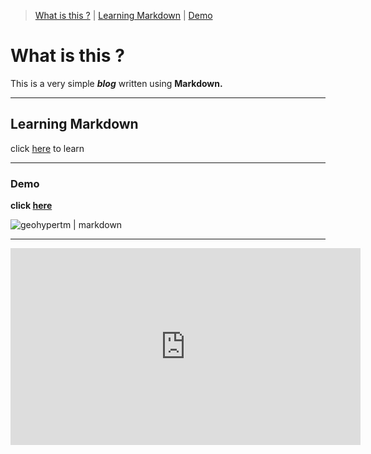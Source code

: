 > [What is this ?](#what-is-this-) | [Learning Markdown](#learning-markdown) | [Demo](#demo)

# What is this ?

 This is a very simple ***blog*** written using **Markdown.**

---

## Learning Markdown

click [here](https://www.markdownguide.org/basic-syntax/) to learn

---

### Demo

**click [here](https://geohypertm.github.io/markdown)**

![geohypertm | markdown]()

---

<iframe width="560" height="315" src="https://www.youtube.com/watch?v=bgmwnfYtR5c" frameborder="0" allow="accelerometer; autoplay; clipboard-write; encrypted-media; gyroscope; picture-in-picture" allowfullscreen></iframe>
